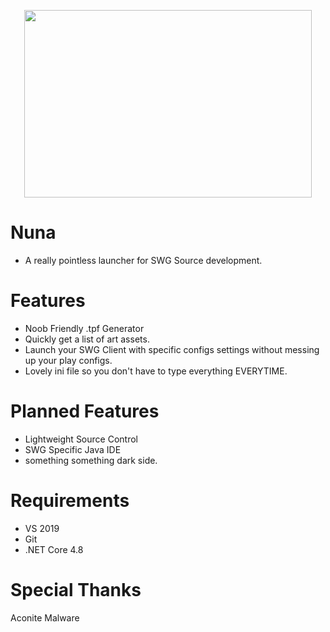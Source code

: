 <p align="center">
  <img width="460" height="300" src="https://vignette.wikia.nocookie.net/starwars/images/a/a9/Nuna_CW.png">
</p>


# Nuna
- A really pointless launcher for SWG Source development.
# Features
- Noob Friendly .tpf Generator
- Quickly get a list of art assets.
- Launch your SWG Client with specific configs settings without messing up your play configs.
- Lovely ini file so you don't have to type everything EVERYTIME.

# Planned Features
- Lightweight Source Control
- SWG Specific Java IDE
- something something dark side.

# Requirements
- VS 2019
- Git
- .NET Core 4.8

# Special Thanks
Aconite Malware
